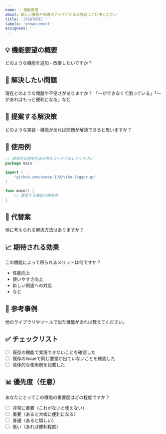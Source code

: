 ```yaml
---
name: 💡 機能要望
about: 新しい機能や改善のアイデアがある場合にご利用ください
title: '[FEATURE] '
labels: 'enhancement'
assignees: ''
---
```


## 💡 機能要望の概要
どのような機能を追加・改善したいですか？

## 🎯 解決したい問題
現在どのような問題や不便さがありますか？
「〜ができなくて困っている」「〜があればもっと便利になる」など

## 🚀 提案する解決策
どのような実装・機能があれば問題が解決できると思いますか？

## 📝 使用例
```go
// 理想的な使用方法の例をコードで示してください
package main

import (
    "github.com/sumee-139/vibe-logger-go"
)

func main() {
    // 要望する機能の使用例
}
```

## 🔄 代替案
他に考えられる解決方法はありますか？

## 📈 期待される効果
この機能によって得られるメリットは何ですか？
- 性能向上
- 使いやすさ向上  
- 新しい用途への対応
- など

## 🎨 参考事例
他のライブラリやツールで似た機能があれば教えてください。

## ✅ チェックリスト
- [ ] 既存の機能で実現できないことを確認した
- [ ] 既存のIssueで同じ要望が出ていないことを確認した
- [ ] 具体的な使用例を記載した

## 📊 優先度（任意）
あなたにとってこの機能の重要度はどの程度ですか？
- [ ] 非常に重要（これがないと使えない）
- [ ] 重要（あると大幅に便利になる）
- [ ] 普通（あると嬉しい）
- [ ] 低い（あれば便利程度）